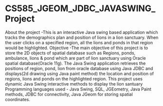 # CS585_JGEOM_JDBC_JAVASWING_Project
About the project -This is an interactive Java swing based application which tracks the demographics plan and position of lions in a lion sanctuary. When the user clicks on a specified region, all the lions and ponds in that region would be highlighted.
Objective         -The main objective of this project is to store the 2D objects of spatial database such as Regions, ponds, ambulance, lions & pond which are part of lion sanctuary using Oracle spatial database(Oracle 11g). The Java Swing application retrieves the positions of region, pond, lion from oracle database using Java JDBC  and displays(2d drawing using Java paint method) the location and position of regions, lions and ponds on the highlighted region. This project uses dynamic Java Swing interactive methods to display the lion santuary
Programming languages used - Java Swing, SQL, JGEometry, Java Paint methods, JDBC for connectivity, Java JGeom for storing spatial coordinates.
